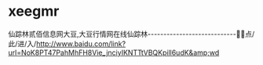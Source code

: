 # xeegmr
仙踪林贰佰信息网大豆,大豆行情网在线仙踪林----------------------------👹👹点/此/进/入/http://www.baidu.com/link?url=NoK8PT47PahMhFH8Vie_jnciyIKNTTtVBQKpill6udK&amp;wd
